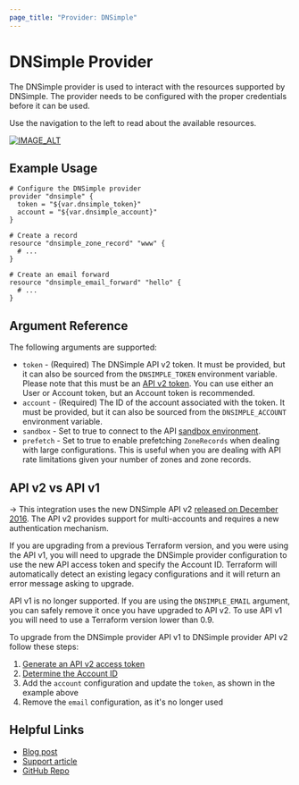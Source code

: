 ```yaml
---
page_title: "Provider: DNSimple"
---
```


# DNSimple Provider

The DNSimple provider is used to interact with the resources supported by DNSimple. The provider needs to be configured
with the proper credentials before it can be used.

Use the navigation to the left to read about the available resources.

[![IMAGE_ALT](https://img.youtube.com/vi/cTWP1MWA-0c/0.jpg)](https://www.youtube.com/watch?v=cTWP1MWA-0c)

## Example Usage

```hcl
# Configure the DNSimple provider
provider "dnsimple" {
  token = "${var.dnsimple_token}"
  account = "${var.dnsimple_account}"
}

# Create a record
resource "dnsimple_zone_record" "www" {
  # ...
}

# Create an email forward
resource "dnsimple_email_forward" "hello" {
  # ...
}
```


## Argument Reference

The following arguments are supported:

* `token` - (Required) The DNSimple API v2 token. It must be provided, but it can also be sourced from the `DNSIMPLE_TOKEN` environment variable. Please note that this must be an [API v2 token](https://support.dnsimple.com/articles/api-access-token/). You can use either an User or Account token, but an Account token is recommended.
* `account` - (Required) The ID of the account associated with the token. It must be provided, but it can also be sourced from the `DNSIMPLE_ACCOUNT` environment variable.
* `sandbox` - Set to true to connect to the API [sandbox environment](https://developer.dnsimple.com/sandbox/).
* `prefetch` - Set to true to enable prefetching `ZoneRecords` when dealing with large configurations. This is useful
when you are dealing with API rate limitations given your number of zones and zone records.


## API v2 vs API v1

-> This integration uses the new DNSimple API v2 [released on December 2016](https://blog.dnsimple.com/2016/12/api-v2-stable/). The API v2 provides support for multi-accounts and requires a new authentication mechanism.

If you are upgrading from a previous Terraform version, and you were using the API v1, you will need to upgrade the DNSimple provider configuration to use the new API access token and specify the Account ID. Terraform will automatically detect an existing legacy configurations and it will return an error message asking to upgrade.

API v1 is no longer supported. If you are using the `DNSIMPLE_EMAIL` argument, you can safely remove it once you have upgraded to API v2. To use API v1 you will need to use a Terraform version lower than 0.9.

To upgrade from the DNSimple provider API v1 to DNSimple provider API v2 follow these steps:

1. [Generate an API v2 access token](https://support.dnsimple.com/articles/api-access-token/)
1. [Determine the Account ID](https://developer.dnsimple.com/v2/#account-scope)
1. Add the `account` configuration and update the `token`, as shown in the example above
1. Remove the `email` configuration, as it's no longer used

## Helpful Links

* [Blog post](https://blog.dnsimple.com/2021/12/introducing-dnsimple-terraform-provider/)
* [Support article](https://support.dnsimple.com/articles/terraform-provider/)
* [GitHub Repo](https://github.com/dnsimple/terraform-provider-dnsimple)